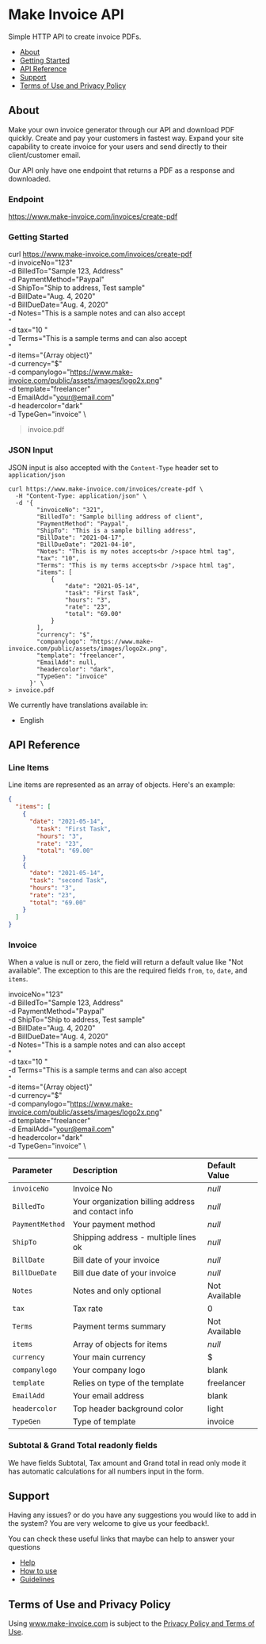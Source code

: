 # Make Invoice API
Simple HTTP API to create invoice PDFs.

- [About](#about)
- [Getting Started](#getting-started)
- [API Reference](#api-reference)
- [Support](#support)
- [Terms of Use and Privacy Policy](#terms-of-use-and-privacy-policy)

## About

Make your own invoice generator through our API and download PDF quickly. Create and pay your customers in fastest way. Expand your site capability to create invoice for your users and send directly to their client/customer email. 

Our API only have one endpoint that returns a PDF as a response and downloaded.

### Endpoint
https://www.make-invoice.com/invoices/create-pdf

### Getting Started

curl https://www.make-invoice.com/invoices/create-pdf \
  -d invoiceNo="123" \
  -d BilledTo="Sample 123, Address" \
  -d PaymentMethod="Paypal" \
  -d ShipTo="Ship to address, Test sample" \
  -d BillDate="Aug. 4, 2020" \
  -d BillDueDate="Aug. 4, 2020" \
  -d Notes="This is a sample notes and can also accept <br/>" \
  -d tax="10 " \
  -d Terms="This is a sample terms and can also accept <br/>" \
  -d items="{Array object}" \
  -d currency="$" \
  -d companylogo="https://www.make-invoice.com/public/assets/images/logo2x.png" \
  -d template="freelancer" \
  -d EmailAdd="your@email.com" \
  -d headercolor="dark" \
  -d TypeGen="invoice" \
> invoice.pdf

### JSON Input

JSON input is also accepted with the `Content-Type` header set to `application/json`

```
curl https://www.make-invoice.com/invoices/create-pdf \
  -H "Content-Type: application/json" \
  -d '{
        "invoiceNo": "321",
        "BilledTo": "Sample billing address of client",
        "PaymentMethod": "Paypal",
        "ShipTo": "This is a sample billing address",
        "BillDate": "2021-04-17",
        "BillDueDate": "2021-04-10",
        "Notes": "This is my notes accepts<br />space html tag",
        "tax": "10",
        "Terms": "This is my terms accepts<br />space html tag",
        "items": [
            {
                "date": "2021-05-14",
                "task": "First Task",
                "hours": "3",
                "rate": "23",
                "total": "69.00"
            }
        ],
        "currency": "$",
        "companylogo": "https://www.make-invoice.com/public/assets/images/logo2x.png",
        "template": "freelancer",
        "EmailAdd": null,
        "headercolor": "dark",
        "TypeGen": "invoice"
      }' \
> invoice.pdf
```

We currently have translations available in:
- English

## API Reference

### Line Items

Line items are represented as an array of objects. Here's an example:

```json
{
  "items": [
    {
      "date": "2021-05-14",
        "task": "First Task",
        "hours": "3",
        "rate": "23",
        "total": "69.00"
    }
    {
      "date": "2021-05-14",
      "task": "second Task",
      "hours": "3",
      "rate": "23",
      "total": "69.00"
    }
  ]
}
```

### Invoice

When a value is null or zero, the field will return a default value like "Not available". The exception to this are the required fields `from`, `to`, `date`, and `items`.

 invoiceNo="123" \
  -d BilledTo="Sample 123, Address" \
  -d PaymentMethod="Paypal" \
  -d ShipTo="Ship to address, Test sample" \
  -d BillDate="Aug. 4, 2020" \
  -d BillDueDate="Aug. 4, 2020" \
  -d Notes="This is a sample notes and can also accept <br/>" \
  -d tax="10 " \
  -d Terms="This is a sample terms and can also accept <br/>" \
  -d items="{Array object}" \
  -d currency="$" \
  -d companylogo="https://www.make-invoice.com/public/assets/images/logo2x.png" \
  -d template="freelancer" \
  -d EmailAdd="your@email.com" \
  -d headercolor="dark" \
  -d TypeGen="invoice" \

|Parameter|Description|Default Value
|:--------|:----------|:------------
`invoiceNo`|Invoice No|*null*
`BilledTo`|Your organization billing address and contact info|*null*
`PaymentMethod`|Your payment method|*null*
`ShipTo`|Shipping address - multiple lines ok|*null*
`BillDate`|Bill date of your invoice|*null*
`BillDueDate`|Bill due date of your invoice|*null*
`Notes`|Notes and only optional|Not Available
`tax`|Tax rate|0
`Terms`|Payment terms summary|Not Available
`items`|Array of objects for items|*null*
`currency`|Your main currency|$
`companylogo`|Your company logo|blank
`template`|Relies on type of the template|freelancer
`EmailAdd`|Your email address|blank
`headercolor`|Top header background color|light
`TypeGen`|Type of template|invoice

### Subtotal & Grand Total readonly fields

We have fields Subtotal, Tax amount and Grand total in read only mode it has automatic calculations for all numbers input in the form.

## Support

Having any issues? or do you have any suggestions you would like to add in the system? You are very welcome to give us your feedback!.

You can check these useful links that maybe can help to answer your questions

- [Help](https://www.make-invoice.com/help)
- [How to use](https://www.make-invoice.com/how-to-use)
- [Guidelines](https://www.make-invoice.com/guide)

## Terms of Use and Privacy Policy

Using www.make-invoice.com is subject to the [Privacy Policy and Terms of Use](https://www.make-invoice.com/privacy-policy).
